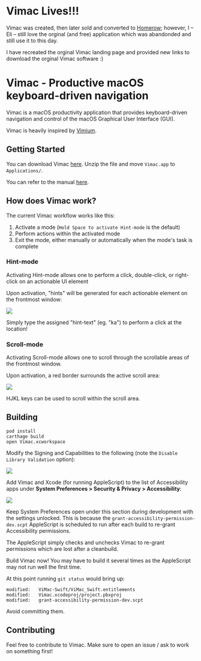 # Vimac Lives!!!

Vimac was created, then later sold and converted to [Homerow](https://homerow.app); however, I – Eli – still love the orginal (and free) application which was abandonded and still use it to this day.

I have recreated the orginal Vimac landing page and provided new links to download the orginal Vimac software :)

# Vimac - Productive macOS keyboard-driven navigation

Vimac is a macOS productivity application that provides keyboard-driven navigation and control of the macOS Graphical User Interface (GUI).

Vimac is heavily inspired by [Vimium](https://github.com/philc/vimium/).

## Getting Started

You can download Vimac [here](https://vimacapp.com). Unzip the file and move `Vimac.app` to `Applications/`.

You can refer to the manual [here](https://vimacapp.com/manual).

## How does Vimac work?

The current Vimac workflow works like this:

1. Activate a mode (`Hold Space to activate Hint-mode` is the default)
2. Perform actions within the activated mode
3. Exit the mode, either manually or automatically when the mode's task is complete

### Hint-mode

Activating Hint-mode allows one to perform a click, double-click, or right-click on an actionable UI element

Upon activation, "hints" will be generated for each actionable element on the frontmost window:

<img src="docs/hint-mode.gif">

Simply type the assigned "hint-text" (eg. "ka") to perform a click at the location!

### Scroll-mode

Activating Scroll-mode allows one to scroll through the scrollable areas of the frontmost window.

Upon activation, a red border surrounds the active scroll area:

<img src="docs/scroll-mode.gif">

HJKL keys can be used to scroll within the scroll area.

## Building

```
pod install
carthage build
open Vimac.xcworkspace
```

Modify the Signing and Capabilities to the following (note the `Disable Library Validation` option):

![](docs/remove_signing.png)

Add Vimac and Xcode (for running AppleScript) to the list of Accessibility apps under **System Preferences > Security & Privacy > Accessibility**:

![](docs/vimac_xcode_accessibility.png)

Keep System Preferences open under this section during development with the settings unlocked. This is because the `grant-accessibility-permission-dev.scpt` AppleScript is scheduled to run after each build to re-grant Accessibility permissions.

The AppleScript simply checks and unchecks Vimac to re-grant permissions which are lost after a cleanbuild.

Build Vimac now! You may have to build it several times as the AppleScript may not run well the first time.

At this point running `git status` would bring up:

```
modified:   ViMac-Swift/ViMac_Swift.entitlements
modified:   Vimac.xcodeproj/project.pbxproj
modified:   grant-accessibility-permission-dev.scpt
```

Avoid committing them.

## Contributing

Feel free to contribute to Vimac. Make sure to open an issue / ask to work on something first!
